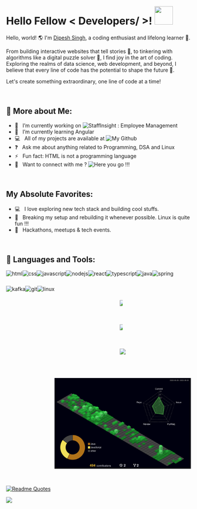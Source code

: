 <h1> Hello Fellow < Developers/ >! <img src = "https://raw.githubusercontent.com/rahulbanerjee26/githubProfileReadmeGenerator/main/gifs/wave.gif" width = 50px height='50px'> </h1>


Hello, world! 🌎 I'm [Dipesh Singh](https://github.com/dipeshsingh253/), a coding enthusiast and lifelong learner 🚀.

From building interactive websites that tell stories 📖, to tinkering with algorithms like a digital puzzle solver 🧩, I find joy in the art of coding. Exploring the realms of data science, web development, and beyond, I believe that every line of code has the potential to shape the future 🌟.

Let's create something extraordinary, one line of code at a time!

<br>


## 💫 More about Me:

 - 🔭 &nbsp; I’m currently working on ![StaffInsight : Employee Management](https://github.com/dipeshsingh253/StaffInsight-Employee-Management-System)<br>
 - 🌱 &nbsp; I’m currently learning Angular <br>
 - 💻 &nbsp; All of my projects are available at ![My Github](https://github.com/dipeshsingh253/) <br>
 - ❓ &nbsp; Ask me about anything related to Programming, DSA and Linux <br>
 - ⚡ &nbsp; Fun fact: HTML is not a programming language <br>
 - 📧 &nbsp; Want to connect with me ? ![Here you go !!!](#-connect-with-me-)

<br>

## My Absolute Favorites:

- 💻 &nbsp; I love exploring new tech stack and building cool stuffs.
- 🐧 &nbsp; Breaking my setup and rebuilding it whenever possible. Linux is quite fun !!!
- 🍕 &nbsp; Hackathons, meetups & tech events.

<br>

## 🔨 Languages and Tools:

<a href="https://html5.org/" target="_blank"> <img align="left" src="https://raw.githubusercontent.com/dipeshsingh253/Readme_Icons/main/language_and_tools/square/html/html.svg" alt="html" height="42px"/> </a> 
<a href="https://css3.com/" target="_blank"> <img align="left" src="https://raw.githubusercontent.com/dipeshsingh253/Readme_Icons/main/language_and_tools/square/css/css.svg" alt="css" height="42px"/> </a> 
<a href="https://www.javascript.com/" target="_blank"> <img align="left" src="https://raw.githubusercontent.com/dipeshsingh253/Readme_Icons/main/language_and_tools/square/javascript/javascript.svg" alt="javascript" height="42px"/> </a> 
<a href="https://nodejs.org/en" target="_blank"> <img align="left" src="https://raw.githubusercontent.com/dipeshsingh253/Readme_Icons/main/language_and_tools/square/node/node.svg" alt="nodejs" height="42px"/> </a> 
<a href="https://react.dev/" target="_blank"> <img align="left" src="https://raw.githubusercontent.com/dipeshsingh253/Readme_Icons/main/language_and_tools/square/react/react.svg" alt="react" height="42px"/> </a>
<a href="https://www.typescriptlang.org/" target="_blank"> <img align="left" src="https://raw.githubusercontent.com/dipeshsingh253/Readme_Icons/main/language_and_tools/square/typescript/typescript.svg" alt="typescript" height="42px"/> </a> 
<a href="https://java.com/en" target="_blank"> <img align="left" src="https://raw.githubusercontent.com/dipeshsingh253/Readme_Icons/main/language_and_tools/square/java/java.svg" alt="java" height="42px"/> </a> 
<a href="https://spring.io/" target="_blank"> <img align="left" src="https://raw.githubusercontent.com/dipeshsingh253/Readme_Icons/main/language_and_tools/square/spring/spring.svg" alt="spring" height="42px"/> </a> 
<a href="https://kafka.apache.org/" target="_blank"> <img align="left" src="https://raw.githubusercontent.com/dipeshsingh253/Readme_Icons/main/language_and_tools/square/kaafka/kaafka.svg" alt="kafka" height="42px"/> </a> 
<a href="https://git-scm.com/" target="_blank"> <img align="left" src="https://raw.githubusercontent.com/dipeshsingh253/Readme_Icons/main/language_and_tools/square/git-scm/git-scm.svg" alt="git" height="42px"/> </a> 
<a href="https://www.linux.org/" target="_blank"> <img align="left" src="https://raw.githubusercontent.com/dipeshsingh253/Readme_Icons/main/language_and_tools/square/linux/linux.svg" alt="linux" height="42px"/> </a> 
<!--
## 💻 Tech Stack:

![CSS3](https://img.shields.io/badge/css3-%231572B6.svg?style=for-the-badge&logo=css3&logoColor=white) 
![HTML5](https://img.shields.io/badge/html5-%23E34F26.svg?style=for-the-badge&logo=html5&logoColor=white) 
![Java](https://img.shields.io/badge/java-%23ED8B00.svg?style=for-the-badge&logo=java&logoColor=white) 
![JavaScript](https://img.shields.io/badge/javascript-%23323330.svg?style=for-the-badge&logo=javascript&logoColor=%23F7DF1E) 
![AWS](https://img.shields.io/badge/AWS-%23FF9900.svg?style=for-the-badge&logo=amazon-aws&logoColor=white) 
![Netlify](https://img.shields.io/badge/netlify-%23000000.svg?style=for-the-badge&logo=netlify&logoColor=#00C7B7) 
![Oracle](https://img.shields.io/badge/Oracle-F80000?style=for-the-badge&logo=oracle&logoColor=white) 
![NodeJS](https://img.shields.io/badge/node.js-6DA55F?style=for-the-badge&logo=node.js&logoColor=white)
![TailwindCSS](https://img.shields.io/badge/tailwind_css-%23000000.svg?style=for-the-badge&logo=tailwindcss&logoColor=#00C7B7)
![Spring](https://img.shields.io/badge/spring-%236DB33F.svg?style=for-the-badge&logo=spring&logoColor=white) 
![MySQL](https://img.shields.io/badge/mysql-%2300f.svg?style=for-the-badge&logo=mysql&logoColor=white) 
![Canva](https://img.shields.io/badge/Canva-%2300C4CC.svg?style=for-the-badge&logo=Canva&logoColor=white) 
![Notion](https://img.shields.io/badge/Notion-%23000000.svg?style=for-the-badge&logo=notion&logoColor=white)
![Linux](https://img.shields.io/badge/Linux-%23FF9900.svg?style=for-the-badge&logo=linux&logoColor=white)
![Git](https://img.shields.io/badge/Git-FF5733.svg?style=for-the-badge&logo=git&logoColor=white)
![React](https://img.shields.io/badge/react-%23000000.svg?style=for-the-badge&logo=react&logoColor=#00C7B7) 
-->


<br>

## 

<br>
<br>
 
<div style="display: flex; flex-direction: column; justify-content: center; align-items: center; gap: 50px;">
 <div style="display: flex; flex-direction: column; gap: 50px">
   <img width="49.5%" src="https://github-readme-stats.vercel.app/api?username=dipeshsingh253&theme=gotham&count_private=true" />
   <img width="49.5%" src="https://github-readme-streak-stats.herokuapp.com/?user=dipeshsingh253&theme=gotham&hide_border=false" />
 </div>

 <img src="https://github-readme-activity-graph.vercel.app/graph?username=dipeshsingh253&theme=gotham&hide_border=false" />

 ![](./profile-3d-contrib/profile-night-green.svg)
</div>


##

[![Readme Quotes](https://quotes-github-readme.vercel.app/api?type=horizontal&theme=dark)](https://github.com/dipeshsingh253/)


[![](https://visitcount.itsvg.in/api?id=dipeshsingh253&label=Profile%20Views&pretty=false)](https://visitcount.itsvg.in)

<!--
## अद्यतनकल्पना श्वः यथार्थः एव

"अद्यतनकल्पना श्वः यथार्थः एव" translates to "Today's imagination is tomorrow's reality" in Sanskrit. Embrace your visions and turn them into the truth of tomorrow.

-->
